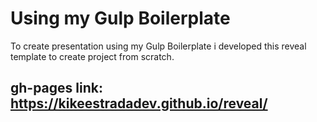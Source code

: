 # Using my Gulp Boilerplate 

To create presentation using my Gulp Boilerplate i developed this reveal template to create project from scratch.

## gh-pages link: https://kikeestradadev.github.io/reveal/
